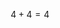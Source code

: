 $$ 4 + 4 = 4$$
<!-- # Hello World
## Introduction
## Simulations
<iframe width="525" height="525" seamless="seamless" frameBorder="0" scrolling="no" src="visualization/CompEros2.html"></iframe>



# Introduction

# Set up
Consider the following probabilistic model. Let $n$ be a positive integer. Take the cylindrical graph $\text{Cyl}_n$ with vertices $(\frac{1}{n} \Z) / \Z \times \frac{1}{n} \Z \cap [0, 1]$, and with edges connecting adjacent lattice points, and suppose that we have two probability measures $\mu_1$ and $\mu_2$ on the vertex set. Initialize a $S(0)$ to be some subset of the vertices of size $k$. We will define a Markov chain on subsets $S$ of size $k$. To get to $S(t + 1)$ from $S(t)$, pick a vertex from $\mu_1$ and have it take a simple random walk in the graph until it reaches $S(t)^c$, and call the vertex where it stops $X_t$. Then pick a square from $\mu_2$ and walk it until it reaches $S(t) \cup \{ X_t \}$, and call the vertex where it ends up $Y_t$. Then set
$$S(t+1) = (S(t) \cup X_t) \setminus Y_t \;\;.$$
In other words, if we think of $S(t)$ as the blue squares and $S(t)^c$ as the red squares, we do the following two steps to get to the next time step:
\begin{enumerate}
  \item  Initialize a point according to $\mu_1$ and random walk it until it hits a red square, then turn that square blue.
  \item Initialize a point according to $\mu_2$ and random walk it until it hits a blue square, then turn that square red.
\end{enumerate}

It is proven in \cite{GLPP} that if we take $n$ very large and the measures $\mu_1$ and $\mu_2$ are taken to be uniform along the lower and upper bases of the cylinder, respectively, then as $n \rightarrow \infty$ we see a deterministic macroscopic boundary, or interface, form between the set $S(t)$ and $S(t)^c$ if we randomly sample from the stationary distribution $\pi_n$. In particular, if $|S(t)| = \alpha n^2$, then with probability $\rightarrow 1$, this interface is very close to the flat line $y = \alpha$, with fluctuations occurring at scale smaller than $n$. In the literature on 2d interface growth models similar to this one, this deterministic macroscopic boundary would be called an \textbf{limit shape}. We do not give a rigorous definition of this phenomenon in this note. Limit shapes occur in many models similar to this one, such as tiling models, dimer models (probability measures on the set of perfect matchings on a bipartite graph), and the vertex models, and the study of these phenomena originates from the field of statistical mechanics. See \cite{K} for an overview of these phenomena in the case of dimer models, and see \cite{C} and \cite{BG} for a general overview of modern progress in the field.

Our \textbf{main goal} in this note is twofold: On the one hand, we simulate the Markov Chain in order to approximately sample from its stationary distribution, and we present numerical results and conjectures regarding the exact scale of the fluctuations. On the other hand, we describe a heuristic analytical analysis of the fluctuations, and ultimately arrive at the following
\begin{conjecture}
As $n \rightarrow \infty$, the correlation function of the interface height $h(x)$ at two points $x$ and $x'$ is given by
\begin{align*}
\Sigma(x, x') = \frac{1}{4 \pi n^2} \log( 2 - 2 \cos(x-x'))  \;\;.
\end{align*}
\end{conjecture}
It follows from this that the fluctuations of the interface occur at scale $\frac{1}{n}$. Furthermore, the above operator is inverse to a Dirichlet to Neumann operator, and since this operator is conformally invariant, it implies that at leading order the fluctuations are conformally invariant, which is beautiful as it has already been proven in \cite{GP} that the limit shape is conformally invariant.


We present some standard definitions to begin. Suppose we have a finite graph $G = (V, E)$.
Define the Laplacian as the linear operator $\Delta$ on functions $f : V \rightarrow \R$ defined by
$$(\Delta f)(v) = \sum_{w \sim v} f(v) - f(w) = \deg(v) f(v) - \sum_{w \sim v} f(w)$$
where $v \in V$, and the sum is over vertices adjacent to $v$.
If $G$ is $r$-regular, then it is clear that $\Delta = r I - A$, where $A$ is the adjacency matrix of the graph and $I$ is the identity.

For a function $f$, the \textbf{discrete differential} of the function, denoted by $d f$, gives a \textbf{flow} on the edges $(v, w)$ defined by $df(v, w) = f(w) - f(v)$. A flow $\omega$ is a function on edges such that $\omega(v, w) = - \omega(w, v)$. If we have a flow $\omega$, denote the \textbf{divergence} of $\omega$ by
$$d^* \omega(v) \defeq \sum_{w \sim v} \omega(v, w) \;\;.$$
Note also that it follows from this that $d^* \circ d = - \Delta$.


# Limit Shape Theorem

\subsection{The Level Set Heuristic}
We present a simple and beautiful heuristic argument from \cite{GLPP}, which we have slightly altered, as this will be important for our calculations in later sections. Let us have a simply connected domain $D \subset \R^2$ with analytic boundary $\partial D$ (so that the boundary is preserved under conformal transformations). Suppose we split this region into a blue region $S_1$ and a red region $S_2$ separated by an interface $B$, so that $D = S_1 \sqcup S_2 \sqcup B$. Further suppose that we have two measures $\mu_1, \mu_2$ (probability density functions) whose supports are in $\partial D \cap S_1$ and $\partial D \cap S_2$ respectively. Then, consider the discrete boundary value problem of finding $g : \frac{1}{n}\Z^2 \cap D \rightarrow \R$ such that
\begin{align}
\begin{cases}
    & \Delta g = 0 \\
    & \frac{\partial}{\partial \nu} g = \mu_1 - \mu_2 \;\; \text{on the boundary } \partial D \;\;.
\end{cases}
    \label{eqn:pdeg}
\end{align}

Then, we can also define the mixed boundary value problems on $S_1$ and $S_2$, respectively by
\begin{align}
    & \begin{cases}
            \Delta g_1 = 0 \\
            g_1 = 0 \;\; \text{on } B \\
            \frac{\partial}{\partial \nu} g_1 = \mu_1 \;\; \text{on } S_1 \cap \partial D
            \label{eqn:g1}
    \end{cases} \\
    & \begin{cases}
            \Delta g_2 = 0 \\
            g_2 = 0 \;\; \text{on } B \\
            \frac{\partial}{\partial \nu} g_2 = \mu_2 \;\; \text{on } S_2 \cap \partial D
            \label{eqn:g2}
    \end{cases}
\end{align}

where in \eqref{eqn:g1} and \eqref{eqn:g2}, $g_1 : \frac{1}{n}\Z^2 \cap S_1 \rightarrow \R$ and $g_2 : \frac{1}{n}\Z^2 \cap S_2 \rightarrow \R$, respectively. Then, we can extend both $g_1$ and $g_2$ to be $0$ outside of their domains, and ultimately we have $\Delta (g - (g_1 - g_2)) = 0$ exactly everywhere in the interior of $S_1$ or the interior of $S_2$. Further, in these regions both $g_1 - g_2$ and $g$ satisfy the same Neumann boundary condition on $\partial D$. Suppose one can further show that with the correct choice of interface $B$, we can justify the formula
$$\Delta(g - (g_1 - g_2)) (x) = 0 \;\;, x \in B \;\;.$$
Then, it should be true that $g = g_1 - g_2$ up to a constant.

The claim is that, if $B$ is the true limiting interface of competitive erosion, then for $x \in B$, $\Delta g (x) \approx \Delta(g_1-g_2)(x)$. Supposing one can do this, we then have that since $g_1 = g_2 = 0$ on the interface $B$, it must be the case that $g$ is constant on $B$. Since the interface is a level set of the greens function $g$, it must be conformally invariant, as the Greens function itself is conformally invariant. Furthermore, in any domain in which one could compute the greens function, whether via conformal mapping or otherwise, one could also compute the interface by finding some constant $K$ such that the fraction of lattice sites in the domain with $g(v) < K$ is approximately equal to $\alpha$ (the fraction of blue sites). The interface will be given by $g = K$.

Now we attempt to give heuristic justification of the formula
\begin{equation}
\Delta(g_1-g_2)(x) \approx 0
\label{eqn:int}
\end{equation}
for $x \in B$, if $B$ is the true interface. Let $\p_{\mu_i}$ be the probability measure on random walks that start according to $\mu_i$ and are absorbed when first entering $B$. Now define $\omega$ as a flow on the blue sub-graph (the portion of the lattice in $S_1$) as follows. For any edge $(v, w)$ away from the boundary (oriented in the positive $x$ or $y$ direction), let
\begin{align*}
\omega (v, w) &= \p_{\mu_1}( \text{the walk cross the edge from $v \rightarrow w$} ) \\
& \;\;\;\;\; - \p_{\mu_1}( \text{the walk will cross the edge from $w \rightarrow v$} ) \;\;.
\end{align*}
Note that since $d^* \omega = 0$ on the interior of $S_1$ (because the net frequency of a random walk's flow through a vertex on the interior of the graph is $0$) and since $\omega$ satisfies the correct boundary conditions, if one can find a function $f$ on the blue vertices such that $d f = \omega$ and $f = 0$ on $B$, then one has $f = g_1$. Further, it is in fact true that the true $g_1$ will satisfy $d g_1 = \omega$. In other words, $g_1$ will be the potential function of the flow $\omega$. Now on the interface, $\Delta g_1 (x) \approx \omega(x, x - \frac{1}{n} e_i)$ (where $i$ is either $1$ or $2$). Furthermore, if $B$ is the true interface, it should be true that for $x \in B$, the probability of a red walk hitting $x$ is roughly equal to the probability of a blue walk hitting $x$. Therefore, we have that $-\Delta g_1 \approx - \Delta g_2$ on the interface, so that we have approximately, $\Delta (g_1 - g_2) = 0$, which implies \eqref{eqn:int}.

\section{Attempt at Analytic Proof of GFF/Ornstein–Uhlenbeck Fluctuations}

\subsection{Small perturbations}
Consider the PDE \eqref{eqn:g1} in the case of the cylinder. On the lattice approximating the cylinder, we hope to solve the following discrete boundary value problem in the region of blue vertices:
\begin{align*} \label{discrete:1}
    g_1 : \Cyl_n \cap \{(x, y) : y \leq h(x)\} \rightarrow \R \\
    \Delta g_1(x,y) = 0 \\
    g_1 (x,h(x)) = 0\\
    d g_1 (x,y) |_{y = 0} = \mu = 1/n
\end{align*}

where $d f$ denotes the discrete differential of a function $f$ on the lattice sites, and by $d g_1 (x,y) |_{y = 0}$, we mean $d g_1$ restricted to the (vertical) edges from the lower boundary of the cylinder. Also, $h(x)$ is defined to be the first red site with horizontal coordinate $x$. From here on (for consistency) define $S_1 = \{(x, y) : y \leq h(x)\}$, and let $B = \text{graph}(h)$ be the interface.


Suppose that $h(x)$ is obtained by sampling some smooth function in the lattice points on the unit circle, which we also call $h$ by abuse of notation. Further, assume that $g_1$ is also approximately obtained by sampling a smooth function
\begin{align*}
    f : \R / \Z \times [0, 1] \cap S_1 \rightarrow \R \;\;.
\end{align*}


Now assume that $n$ is large, and that there is a well defined interface which is near the limit shape. In other words, assume that
$$ h(x) = 1/2 + \delta h(x)$$
where $\delta h(x)$ is a small variation. Then, we look for a solution of the form
\begin{align*}
    f = f_0 + \delta f
\end{align*}
where $\delta f$ is some (hopefully small) function, and $f_0$ is the solution obtained from solving the problem with the flat interface $h = h_0 \equiv 1/2$. Note that in this case $f_0(x, y) = y - \frac{1}{2}$, as this solves the boundary value problem exactly with $h = h_0$.

Now we plug $f =  f_0 + \delta f$ into the boundary value problem, and see what PDE we obtain for $\delta f$. The first and third conditions become $\Delta \delta f = 0$ and $\partial_y \delta f = 0$, respectively. If we taylor expand around $h_0$ (recall we are now dealing with smooth functions), the second condition becomes
\begin{align*}
0 &=f_0(x,h(x)) + \delta f (x,h(x)) \\
&= f_0(x,h_0) + \delta h \partial_y f_0(x, h_0) + \delta f (x,h_0) + O(\delta h \partial_y \delta f) \\
&\approx \delta h \partial_y f_0(x, h_0) + \delta f (x,h_0)
\end{align*}
where here we assume $O(\delta h \partial_y \delta f)$ is in fact negligible. We know that $\partial_y f_0(x, h_0) = 1$ by the explicit formula. So ultimately we get the mixed boundary condition pde:
\begin{align*}
    \Delta \delta f &= 0 \\
     \delta f(x, h_0) &= - \delta h(x) \\
    d( \delta f ) |_{y = 0} &= 0 \;\;.
\end{align*}

Now, it is possible to find some family of solutions (a matrix) $R(x, y, x')$ such that $R(x, h_0, x') = -\delta_{x, x'}$ (we simply replace the second boundary condition with the dirac delta function). Then, we have
\begin{align}
    \delta f(x,y) = \sum_{x' \in C_n} R(x, y,x') \; \delta h(x') \;\;.
    \label{eqn:6}
\end{align}
Further, it is reasonable to assume that as $n \rightarrow \infty$, $R$ will converge to some integral kernel $\tilde{R}$, such that $\tilde{R}(x, h_0, x') = \delta(x - x')$ (here we mean the dirac-delta), and for a function $\varphi$,
$$\sum_{x' \in C_n} R(x, y,x') \; \varphi(x') \approx n \int_{S^1} \tilde{R}(x,y,x') \; \varphi(x') \; dx'\;\;.$$
The discrete differential in the normal direction, $d_\nu$, converges to $\frac{1}{n} \partial_\nu$, where $\partial_\nu$ is the continuum normal derivative. So therefore, we ultimately get  $$\sum_{x' \in C_n} d_\nu R(x, h(x),x') \; \varphi(x') \approx  \int_{S^1}\partial_\nu \tilde{R}(x,h(x),x') \; \varphi(x') \; dx'\;\;.$$
From here on we will drop the tilde and assume $R$ is simple the integral kernel.

Now recall our interpretation of $f$. It should be the case that $d_\nu f|_{B}$ is the probability density function of where the random walk ends. So now, for a single blue step of the chain, $ \delta h $ satisfies the recurrence relation
\begin{align*}
    \p[\delta h(x) \rightarrow \delta h(x) + \frac{1}{n} ] &\approx 1/n + \int_{S^1} \partial_\nu R(x,h(x),x') \; \delta h(x') \; dx' \\
    &\approx 1/n + \int_{S^1} \partial_\nu R(x,h_0,x') \; \delta h(x') \; dx'
\end{align*}
for $x \in \frac{1}{n}\Z / \Z$, where again here we have used a first order approximation by evaluating the integral kernel at $h_0$, based on our assumption that $\delta h$ is small. Note that we can, in the exact same way, carry out this argument for the PDE \eqref{eqn:g2} (except we will need a minus sign next to the second term because the orientation will be different) and obtain an approximation for the density of where the red random walk will land. We have over the course of one red step in the chain,
\begin{align*}
    \p[\delta h(x) \rightarrow \delta h(x) - \frac{1}{n} ] &\approx 1/n - \int_{S^1} \partial_\nu R(x,h(x),x') \; \delta h(x') \; dx' \\
    &\approx 1/n -  \int_{S^1} \partial_\nu R(x,h_0,x') \; \delta h(x') \; dx' \;\;.
\end{align*}


\subsection{A new process}




Now we make a small diversion and meander around for a while to see where we end up. Let
\begin{align}
\lambda^{+}(x) &= 1/n + \int_{S^1} \partial_\nu R(x,h_0,x') \; \delta h(x') \; dx' \\
\lambda^{-}(x) &= 1/n - \int_{S^1} \partial_\nu R(x,h_0,x') \; \delta h(x') \; dx'
\end{align}
and consider a new, and related, continuous time model in which, $\forall x \in C_n$
\begin{align}
\delta h(x) &\rightarrow \delta h(x) + \frac{1}{n} \;\; \text{with rate } \lambda^{+}(x)  \\
\delta h(x) &\rightarrow \delta h(x) - \frac{1}{n} \;\; \text{with rate } \lambda^{-}(x) \;\;.
\end{align}

Recall that $n$ is large (so in particular $1/\sqrt{n}$ is small), and thus over a time span of $\sqrt{n}$, the interface $\delta h$ only changes by $O(\frac{1}{\sqrt{n}})$, which ultimately gives a negligible contribution to $\lambda^{\pm}$. Thus, we estimate the change over a time interval of $\sqrt{n}$ with the assumption that the $\lambda^{\pm}$ all stay constant over this time interval. By the central limit theorem, if $PP_\lambda$ is a Poisson point process on the real line, the number of points in the interval $[t, t + \Delta t]$ over long time intervals $\Delta t$ limit to Gaussian distributions with mean and variance $\lambda \Delta t$. We also have re-scaled our Poisson processes by $\frac{1}{n}$, and the time interval is $\sqrt{n}$, so the mean will be $\lambda \frac{1}{\sqrt{n}}$ and the variance will be $\lambda \frac{\sqrt{n}}{n^2} = \lambda \frac{1}{n^{3/2}}$. Thus, at some fixed $x$ coordinate (which we suppress to unclutter the calculation below) we have
\begin{align*}
   \delta h_{t+\sqrt{n}}-\delta h_{t} &= \N(\frac{1}{\sqrt{n}} \lambda^+,\frac{1}{n^{3/2}} \lambda^+) -   \N(\frac{1}{\sqrt{n}} \lambda^-,\frac{1}{n^{3/2}} \lambda^-)\\
    &= \frac{2}{\sqrt{n}} \int_{S^1} \partial_\nu R(x,h_0,x') \; \delta h(x') \; dx' + \N(0, \frac{1}{n^{3/2}} \lambda^+) - \mathcal{N}(0,\frac{1}{n^{3/2}} \lambda^-)
\end{align*}


If we make the coordinate change $t = \tau n$, then a timespan of $\sqrt{n}$ in units of $t$ is $\frac{1}{\sqrt{n}}$ in units of $\tau$. So if we consider the time-rescaled process $\phi_{\tau} = \delta h_{n \tau}$, and we formally set $d \tau =\frac{1}{\sqrt{n}}$, $d \phi_{\tau} = \phi_{\tau + \frac{1}{\sqrt{n}}} - \phi_{\tau}$, we get
\begin{align*}
    d \phi_{\tau}(x)
    &= \frac{2}{\sqrt{n}} \int_{S^1} \partial_\nu R(x,h_0,x') \; \phi_\tau (x') \; dx' + \sqrt{\frac{1}{n} \lambda^+} d W_\tau + \sqrt{\frac{1}{n}\lambda^-} d W_\tau \\
    &= 2 \int_{S^1} \partial_\nu R(x,h_0,x') \; \phi_\tau (x') \; dx' d \tau + \sqrt{\frac{1}{n} \lambda^+_n} d W_\tau + \sqrt{\frac{1}{n}\lambda^-_n} d W_\tau  \\
    &= 2 \int_{S^1} \partial_\nu R(x,h_0,x') \; \phi_\tau (x') \; dx' d \tau + \frac{1}{\sqrt{n}}\sqrt{\lambda^+_n + \lambda^-_n} d W_\tau \\
    &= 2 \int_{S^1} \partial_\nu R(x,h_0,x') \; \phi_\tau (x') \; dx' d \tau  + \frac{1}{n}\sqrt{2} d W_\tau
\end{align*}
where $W_\tau$ is the Weiner process. Recall that by the above we really mean the system of equations
\begin{equation}
   d \phi_{\tau}(x)
    = 2 \int_{S^1} \partial_\nu R(x,h_0,x') \; \phi_\tau (x') \; dx' d \tau + \frac{1}{n}\sqrt{2} d W_\tau
    \label{eqn:L}
\end{equation}
for $x = 0, 1/n, 2/n, \dots, (n-1)/n$, where each Weiner process $W_\tau$ is independent. Note also that the convolution with the kernel $\partial_\nu R$ is really approximating a matrix multiplication by an $n$ by $n$ matrix $D$. So if we re-write this process using a vector $\textbf{x}_\tau \in \R^n$ (zero indexed) defined by $\textbf{x}_\tau[i] = \phi_{\tau}(i / n)$, then we have
\begin{equation}
   d \textbf{x}_\tau
    = 2 D \textbf{x}_\tau d \tau + \frac{1}{n}\sqrt{2} d \textbf{W}_\tau
    \label{eqn:orn}
\end{equation}
where $\textbf{W}_\tau$ is an n-dimensional Weiner process (a vector $n$ of independent Weiner processes). This is exactly the $n$-dimensional version of the \textbf{Ornstein–Uhlenbeck process}. In the $n$-dimensional Ornstein–Uhlenbeck process with the above coefficients it is well known that the covariance matrix $\Sigma$ will be given by the relation
\begin{align*}
  D \Sigma + \Sigma D^T = \frac{1}{n^2}I
\end{align*}
and since for us the matrix $D$ turns out to be symmetric (we will see this in the next section), we have that
$\Sigma = \frac{1}{2 n^2}D^{-1}$.

\section{Checking the Result}
\subsection{Finding the kernel $\partial_\nu R$}
Recall that, as a continuum kernel, $R$ solves the boundary value problem
\begin{align*}
    \Delta_{(x, y)} R &= 0 \\
     R(x, h_0, x') &= \delta(x - x') \\
   \partial_\nu R |_{y = 0} &= 0 \;\;.
\end{align*}
Now recall that $R$ actually has physical meaning for our system (it should determine the correlations). Furthermore, our system is trivially invariant under shifts of the coordinates, so we can set our coordinates such that the interface $h_0$ is at $y = 0$. Furthermore, for large $n$, the system should be almost identical if we sent the bottom boundary of the cylinder to $- \infty$, since for large $n$ the probability density function for where the random walk last hits the line $y = -1/2$ before hitting the interface will tend to the uniform one over the lattice sites. Also, we can rescale the $x$-coordinate so that the cylinder becomes $\R / (2 \pi \Z)$.
Note that we can write
\begin{align*}
\delta(x-x') = \sum_{k=-\infty}^\infty e^{i k (x-x')}
\end{align*}
so the solution to the problem with this delta is
\begin{align*}
   R(x,y,x') = \sum_{k=-\infty}^\infty e^{i k (x-x')} (A e^{k y} + B e^{-k y} )
\end{align*}
where $A$ and $B$ will be determined by the boundary conditions. Thus, our boundary conditions give us
\begin{align*}
    A  + B  &= 1 \\
    A k e^{k y} + B k e^{-k y} |_{y=-\infty} &= 0 \;\;.
\end{align*}
Thus by the second equation, for positive $k$ we have $A = 1$, $B = 0$, and for $k \leq 0$ we have $A = 0$ and $B = 1$. So ultimately we arrive at the solution
\begin{align*}
R(x,y,x') = \sum_{k=-\infty}^\infty e^{i k (x-x')} e^{|k| y} \;\;.
\end{align*}
Note that the normal derivative of $R$, $\partial_y R|_{y=0}$ (the normal derivative is $\partial_y$ because the interface is now flat), is known in the context of physics as the Dirichlet to Neumann operator. We can now compute it in this case to be
\begin{align*}
\partial_y R(x,0,x') = \sum_{k=-\infty}^\infty e^{i k (x-x')} |k| \;\;.
\end{align*}
Thus, the functional inverse to the kernel $\partial_y R(x, h_0, x')$ is given by
\begin{align*}
L(x,x') = \sum_{k=-\infty}^\infty e^{i k (x-x')} \frac{1}{|k|}
\end{align*}
and one can check that this gives the function
\begin{align*}
L(x,x') = \log( 2 - 2 \cos(x-x')) \;\;.
\end{align*}
If we had not rescaled the $x$-axis and if we also kept track of a factor of $2 \pi$ when taking the normal derivative, and also a factor of $1/(2 n^2)$ for the covariance matrix, we would have obtained that
\begin{align*}
\Sigma(x,x') = \frac{1}{4 \pi n^2} \log( 2 - 2 \cos(x-x')) \;\;.
\end{align*}
In the next section we will present our comparison of this result with our numerical results. -->
